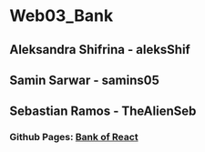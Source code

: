 # Web03_Bank
## Aleksandra Shifrina - aleksShif
## Samin Sarwar - samins05
## Sebastian Ramos - TheAlienSeb

### Github Pages: [Bank of React](https://samins05.github.io/Web03_Bank/)
